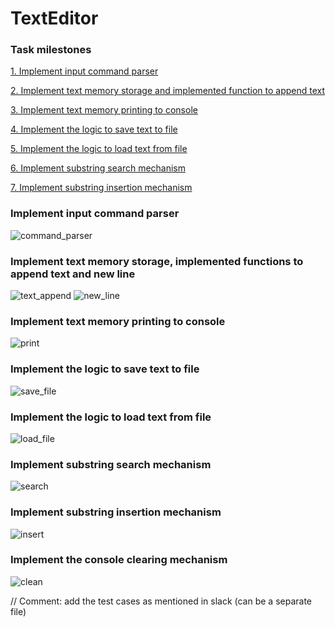 # TextEditor
### Task milestones 
[1. Implement input command parser ](#pa1) 

[2. Implement text memory storage and implemented function to append text](#pa2)  

[3. Implement text memory printing to console](#pa3)  

[4. Implement the logic to save text to file](#pa4)

[5. Implement the logic to load text from file](#pa5)

[6. Implement substring search mechanism](#pa6) 

[7. Implement substring insertion mechanism](#pa7) 

<a name="pa1"></a>
### Implement input command parser 
![command_parser](https://github.com/KravchenkoKseniia/TextEditor/assets/145661899/303f057d-6dea-41e1-95c9-8410c5abff86)

<a name="pa2"></a>
### Implement text memory storage, implemented functions to append text and new line
![text_append](https://github.com/KravchenkoKseniia/TextEditor/assets/145661899/48dbf534-e026-4946-b1fa-3186d06897ba)
![new_line](https://github.com/KravchenkoKseniia/TextEditor/assets/145661899/b37f6630-11c4-46c5-b23e-d32f89063024)

<a name="pa3"></a>
### Implement text memory printing to console 
![print](https://github.com/KravchenkoKseniia/TextEditor/assets/145661899/4615ebd3-2d2a-46d2-b1bb-6a940375c672)

<a name="pa4"></a>
### Implement the logic to save text to file 
![save_file](https://github.com/KravchenkoKseniia/TextEditor/assets/145661899/2ab65433-7b1e-4e19-8a09-604b782a9a7a)


<a name="pa5"></a>
### Implement the logic to load text from file 
![load_file](https://github.com/KravchenkoKseniia/TextEditor/assets/145661899/e6ec7eea-6ea7-42aa-838e-23e3ca261048)


<a name="pa6"></a>
### Implement substring search mechanism
![search](https://github.com/KravchenkoKseniia/TextEditor/assets/145661899/756cc908-3cc5-4607-a1a2-59a1dab74642)

<a name="pa7"></a>
### Implement substring insertion mechanism
![insert](https://github.com/KravchenkoKseniia/TextEditor/assets/145661899/f0324199-3cff-4152-b9b0-20c4e998072f)

<a name="pa8"></a>
### Implement the console clearing mechanism
![clean](https://github.com/KravchenkoKseniia/TextEditor/assets/145661899/19c211f4-c93b-4396-897d-26bba5a09694)


// Comment: add the test cases as mentioned in slack (can be a separate file)
